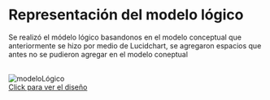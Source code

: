 <h1>Representación del modelo lógico</h1>

<p>Se realizó el módelo lógico basandonos en el modelo conceptual que anteriormente se hizo por medio de Lucidchart, se agregaron espacios que antes no se pudieron agregar en el modelo coneptual</p>
<br>
<img src="../img/Diagrama ER de base de datos (Los Olímpicos).png" alt="modeloLógico">
<br>
<a href="https://lucid.app/lucidchart/39c1228a-e4a5-413e-bfd9-ba5f6622d7d1/edit?view_items=6cu-x9P1NN2f&invitationId=inv_815ca4e0-9a1b-4b65-ab6b-c47a37b0aa4b">Click para ver el diseño</a>